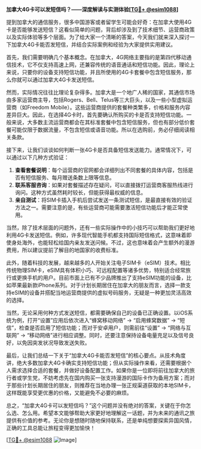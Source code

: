 **加拿大4G卡可以发短信吗？——深度解读与实测体验[[TG💪+ @esim1088](https://t.me/s/esim1088)]**

提到加拿大的通信服务，很多中国游客或者留学生可能会好奇：在加拿大使用4G卡是否能够发送短信？这看似简单的问题，背后却涉及到了技术细节、运营商政策以及实际体验等多个层面。为了给大家一个清晰的答案，今天我们就来深入探讨一下加拿大4G卡能否发短信，并结合实际案例和经验为大家提供实用建议。

首先，我们需要明确几个基本概念。在加拿大，4G网络主要指的是第四代移动通信技术，它不仅支持高速上网，还兼容传统的语音通话和短信功能。因此，理论上来说，只要你的设备支持短信功能，并且所使用的4G卡套餐中包含短信服务，那么你就可以通过加拿大4G卡发送短信。

然而，实际情况往往比理论复杂得多。加拿大是一个地广人稀的国家，其通信市场由多家运营商主导，包括Rogers、Bell、Telus等三大巨头，以及一些小型虚拟运营商（如Freedom Mobile）。这些运营商提供的套餐种类繁多，价格和服务内容差异巨大。因此，在选择4G卡时，首先要确认所购买的卡是否支持短信功能。一般来说，大多数主流运营商都会在其标准套餐中包含短信服务，但也有部分低价套餐可能仅限于数据流量，不包含短信或语音功能。所以在选购前，务必仔细阅读相关条款。

接下来，让我们谈谈如何判断一张4G卡是否具备短信发送能力。通常情况下，可以通过以下几种方式验证：

1. **查看套餐说明**：每个运营商的官网都会详细列出不同套餐的具体内容，包括是否有短信服务、每月赠送条数上限等信息。
2. **联系客服咨询**：如果对套餐描述存在疑问，可以直接拨打运营商客服热线进行询问。这种方式虽然耗时较长，但能获得最权威的信息。
3. **亲自测试**：将SIM卡插入手机后尝试发送一条测试短信，是最直接有效的验证方法之一。需要注意的是，有些运营商可能需要激活短信功能后才能正常使用。

当然，除了技术层面的问题外，还有一些实际操作中的小技巧可以帮助我们更好地利用4G卡发送短信。例如，许多现代智能手机都支持国际短信格式，这意味着即使身处海外，也能轻松给国内亲友发送问候。不过，这也意味着会产生额外的漫游费用，所以建议提前了解目的地国家的收费标准。

此外，随着科技的发展，越来越多的人开始关注电子SIM卡（eSIM）技术。相比传统物理SIM卡，eSIM具有体积小巧、可远程配置等诸多优势，特别适合经常旅行或更换手机的用户。目前市面上已有不少品牌推出了支持eSIM功能的设备，比如苹果最新款iPhone系列。对于计划长期居住在加拿大的朋友而言，选择一款支持eSIM的设备并搭配当地运营商提供的虚拟号码服务，无疑是一种更加灵活高效的选择。

当然，无论采用何种方式发送短信，都需要确保自己的设备已正确设置。以iOS系统为例，打开“设置”应用后依次进入“蜂窝移动网络” -> “启用蜂窝数据” -> “短信”，检查是否启用了短信功能；而对于安卓用户，则需前往“设置” -> “网络与互联网” -> “移动网络”进行相应调整。同时，还要注意保持设备电量充足以及信号良好，以免因突发状况导致发送失败。

最后，让我们总结一下关于“加拿大4G卡能否发短信”的核心要点。从技术角度讲，绝大多数加拿大4G卡确实支持短信功能；但从实际操作来看，还需要根据个人需求选择合适的套餐，并做好设备配置工作。如果你是一位即将前往加拿大的旅行者或学生党，不妨考虑先在国内购买一张支持漫游的国际卡作为备用方案；而对于那些计划长期居住的朋友，则推荐在当地办理一张正规渠道获取的本地SIM卡，这样既能享受更优惠的价格，又能避免不必要的麻烦。

总之，“加拿大4G卡可以发短信吗？”这个问题并没有绝对的答案，关键在于你怎么选、怎么用。希望本文能够帮助大家更好地理解这一话题，并为未来的通讯之旅提供有价值的参考。无论你是想随时随地保持联系，还是单纯想要探索异国风情，正确的工具总能让旅程变得更加愉快！

[[TG💪+ @esim1088](https://t.me/s/esim1088) ![Image](https://i.postimg.cc/4NQfJmqS/Snipaste-2025-05-13-00-14-12.png)]